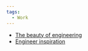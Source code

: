 ```yaml
---
tags:
  - Work
---
```

- [The beauty of engineering](https://www.tiktok.com/@arielviewzs/video/7373359822684556549)
- [Engineer inspiration](https://www.tiktok.com/@elliesleightholm/video/7349890185976384800)